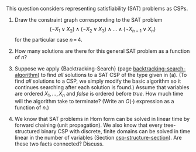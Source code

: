 

This question considers representing satisfiability (SAT) problems as
CSPs.<br>

1.  Draw the constraint graph corresponding to the SAT problem
    $$(\lnot X_1 \lor X_2) \land (\lnot X_2 \lor X_3) \land \ldots \land (\lnot X_{n-1} \lor X_n)$$
    for the particular case $n{{\,=\,}}4$.<br>

2.  How many solutions are there for this general SAT problem as a
    function of $n$?<br>

3.  Suppose we apply {Backtracking-Search} (page <a href="#">backtracking-search-algorithm</a>) to find *all*
    solutions to a SAT CSP of the type given in (a). (To find
    *all* solutions to a CSP, we simply modify the basic
    algorithm so it continues searching after each solution is found.)
    Assume that variables are ordered $X_1,\ldots,X_n$ and ${false}$
    is ordered before ${true}$. How much time will the algorithm take
    to terminate? (Write an $O(\cdot)$ expression as a function of $n$.)<br>

4.  We know that SAT problems in Horn form can be solved in linear time
    by forward chaining (unit propagation). We also know that every
    tree-structured binary CSP with discrete, finite domains can be
    solved in time linear in the number of variables
    (Section <a href="#">csp-structure-section</a>). Are these two
    facts connected? Discuss.
